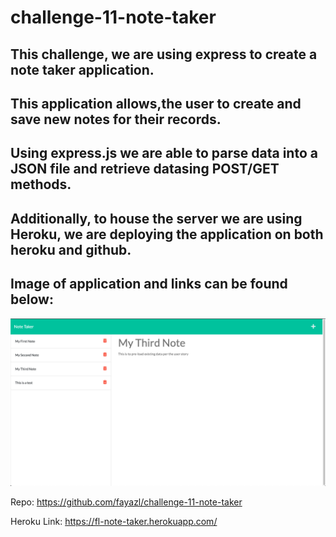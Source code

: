 # challenge-11-note-taker

## This challenge, we are using express to create a note taker application.

## This application allows,the user to create and save new notes for their records.

## Using express.js we are able to parse data into a JSON file and retrieve datasing POST/GET methods.

## Additionally, to house the server we are using Heroku, we are deploying the application on both heroku and github.

## Image of application and links can be found below:

<img src= "./public/assets/Note-Taker2.png">

Repo: https://github.com/fayazl/challenge-11-note-taker 

Heroku Link: https://fl-note-taker.herokuapp.com/

